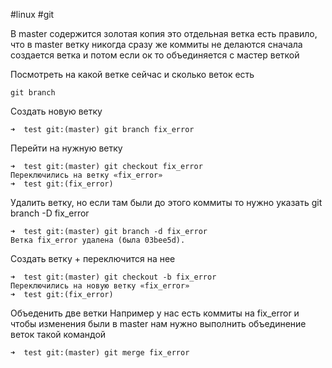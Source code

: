#linux #git 

В master содержится золотая копия это отдельная ветка
есть правило, что в master ветку никогда сразу же коммиты не делаются
сначала создается ветка и потом если ок то объединяется с мастер веткой

Посмотреть на какой ветке сейчас и сколько веток есть

```
git branch
```

Создать новую ветку

```
➜  test git:(master) git branch fix_error
```

Перейти на нужную ветку

```
➜  test git:(master) git checkout fix_error 
Переключились на ветку «fix_error»
➜  test git:(fix_error) 
```

Удалить ветку, но если там были до этого коммиты то нужно указать git branch -D fix_error 

```
➜  test git:(master) git branch -d fix_error 
Ветка fix_error удалена (была 03bee5d).
```

Создать ветку + переключится на нее

```
➜  test git:(master) git checkout -b fix_error
Переключились на новую ветку «fix_error»
➜  test git:(fix_error) 
```

Объеденить две ветки 
Например у нас есть коммиты на fix_error и чтобы изменения были в master нам нужно выполнить объединение веток такой командой
```
➜  test git:(master) git merge fix_error
```
